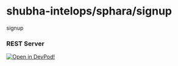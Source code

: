 # shubha-intelops/sphara/signup
signup


### REST Server



    










[![Open in DevPod!](https://devpod.sh/assets/open-in-devpod.svg)](https://devpod.sh/open#https://github.com/shubha-intelops/sphara/signup)